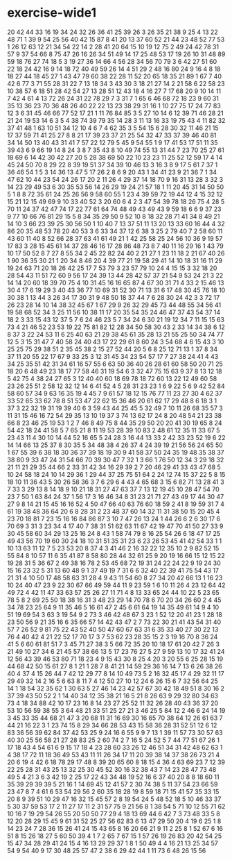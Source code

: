 # exercise-wide1
20
42
44
33
16
19
34
24
32
26
36
41
25
39
26
3
26
35
21
38
9
25
4
13
22
48
71
1
39
9
54
25
56
40
42
15
87
8
41
20
13
37
60
52
21
44
23
48
52
77
53
1
26
12
63
12
21
34
54
22
14
2
28
41
20
64
15
10
19
12
75
2
49
24
42
78
31
57
9
37
54
66
8
75
47
26
16
26
34
51
49
14
17
25
48
53
17
19
26
10
31
48
89
59
18
76
27
74
18
5
3
19
27
36
14
66
4
56
28
34
56
70
79
3
6
42
27
51
60
22
18
24
42
16
9
14
18
72
40
49
59
26
14
4
51
29
2
48
16
80
24
9
16
4
8
18
18
27
44
18
45
27
1
43
47
79
60
38
22
28
11
52
20
65
18
35
21
89
1
67
7
40
42
6
77
3
71
55
28
31
22
7
13
18
34
3
43
30
3
18
21
27
14
2
21
58
6
22
58
23
10
38
57
6
18
51
28
42
54
27
13
28
51
12
43
18
4
16
27
7
17
68
20
9
10
14
11
7
42
4
61
4
13
72
26
24
31
22
78
29
7
3
31
7
1
65
6
46
68
72
18
23
9
60
31
35
13
36
23
70
36
48
26
40
22
22
13
23
38
29
31
16
1
10
27
75
17
24
77
83
12
3
6
31
45
46
66
77
52
17
21
1
11
76
84
85
3
5
27
10
14
6
12
39
71
46
28
21
21
24
19
53
14
6
3
5
4
38
74
39
79
35
14
28
3
11
13
16
33
19
75
43
4
11
82
32
37
41
48
1
63
10
51
34
12
10
4
6
7
4
62
35
3
5
54
15
6
28
30
32
11
46
21
15
17
37
59
71
41
25
27
8
8
21
17
39
23
37
21
25
54
32
47
33
37
39
46
40
81
34
14
50
13
40
43
31
41
7
57
22
12
79
5
45
9
54
55
1
9
17
41
53
17
51
11
35
39
43
6
9
66
19
14
8
24
3
8
7
35
43
8
10
49
74
55
13
31
44
7
23
70
25
27
61
18
69
6
14
42
30
42
27
20
5
28
38
69
50
22
10
23
23
11
25
52
12
59
17
4
14
45
24
50
70
8
29
22
8
39
19
51
37
34
39
10
46
13
3
16
3
8
9
17
5
61
7
37
1
36
46
54
1
5
3
14
36
13
47
5
17
26
2
8
6
9
20
43
1
34
41
23
9
21
36
7
1
34
47
62
10
44
23
54
24
26
17
20
2
11
26
4
29
37
14
18
70
9
16
31
13
28
3
32
3
14
23
29
49
53
6
30
35
53
56
14
26
29
19
24
21
57
18
1
11
20
45
31
14
50
50
5
1
8
8
72
35
61
24
25
26
56
9
58
60
55
1
23
4
39
59
72
19
44
12
4
15
32
12
15
21
12
15
49
69
9
10
33
40
52
3
20
60
6
4
2
3
47
54
39
78
18
26
75
4
28
5
70
11
24
37
42
47
74
17
22
77
61
64
74
48
49
43
49
43
9
59
18
6
6
9
37
23
9
77
10
66
76
81
29
15
5
8
34
35
29
50
9
52
10
8
18
32
28
71
41
34
8
49
21
14
10
3
66
23
39
25
30
56
50
1
10
40
7
13
37
51
11
13
20
13
33
60
16
44
4
32
86
20
35
48
53
78
20
40
53
3
6
33
34
37
12
6
38
3
25
2
79
40
7
2
58
60
11
43
60
11
40
8
52
66
28
37
63
41
61
49
21
1
42
25
58
25
24
56
10
36
9
19
57
17
83
3
28
15
45
61
14
37
28
46
16
17
28
86
48
73
8
7
40
11
16
29
16
1
43
79
10
17
50
52
8
7
27
8
55
34
2
45
22
82
24
40
2
21
27
1
23
11
18
2
21
67
40
26
1
90
36
35
30
21
1
20
34
8
46
20
4
39
77
21
19
58
29
41
14
10
18
31
16
11
29
19
24
63
71
20
18
26
42
25
17
7
53
79
3
23
57
79
10
24
4
15
15
3
32
18
20
28
54
43
11
51
72
60
9
56
17
24
39
13
44
28
42
57
37
21
54
9
53
24
21
3
22
14
14
20
60
18
39
70
75
4
10
31
45
16
16
65
87
4
67
30
31
71
4
33
2
15
46
13
30
4
17
6
19
29
3
40
43
36
77
10
69
31
52
30
71
13
31
6
17
48
30
45
76
18
10
30
38
1
13
44
3
26
34
17
30
31
9
48
50
18
37
44
7
6
28
30
24
42
3
3
72
17
26
23
28
14
10
14
38
32
45
67
1
67
29
9
26
32
29
45
73
44
48
55
34
56
41
19
58
68
52
34
3
25
11
56
10
38
11
17
20
35
54
35
24
46
47
37
43
54
37
14
18
2
3
33
15
43
12
37
5
7
6
24
46
23
5
7
34
24
6
30
21
19
12
34
7
11
15
15
63
73
4
21
46
52
23
53
19
22
75
81
82
12
28
34
50
58
30
43
2
33
14
34
38
6
12
8
37
3
22
24
53
11
6
25
40
63
21
29
38
45
61
35
28
13
21
55
25
50
34
74
77
12
5
3
15
31
47
7
40
58
24
40
43
17
22
29
61
8
60
24
3
54
68
4
6
15
43
3
10
25
25
75
29
38
51
2
35
45
38
2
15
27
52
44
20
5
6
8
25
12
71
13
1
37
8
34
37
11
20
55
22
17
67
9
33
25
3
12
31
45
34
23
54
57
17
7
27
38
24
41
4
43
34
25
35
51
42
31
34
61
16
57
55
6
63
50
36
40
26
28
61
60
58
50
20
71
25
18
20
6
48
49
23
18
17
77
58
46
31
19
54
6
3
32
47
75
15
63
9
37
8
13
12
18
5
42
75
4
38
24
27
65
3
12
40
40
60
18
69
78
18
72
60
13
22
12
49
60
58
23
26
25
51
2
58
12
32
12
14
6
41
52
4
5
28
31
23
23
1
6
9
22
5
6
9
42
52
84
58
60
57
34
9
63
16
35
19
4
45
7
9
61
57
18
12
15
76
77
11
23
27
30
4
62
37
33
52
65
33
62
78
8
51
53
47
22
62
15
36
46
20
61
62
17
29
48
8
6
18
3
1
37
3
22
32
19
31
19
39
40
6
3
59
43
44
25
45
5
32
49
7
10
11
26
68
35
57
3
11
31
15
46
16
72
54
29
35
13
10
19
37
3
74
13
62
17
24
8
20
48
54
21
23
38
66
8
23
46
25
19
53
1
2
7
46
8
49
75
8
44
35
29
50
20
20
41
30
19
65
8
24
54
42
18
24
41
58
5
7
65
21
8
11
19
53
28
39
10
83
2
48
61
12
35
11
33
67
5
23
43
11
4
30
10
14
44
52
16
65
5
24
28
3
16
44
13
33
2
42
33
23
52
19
6
22
14
14
66
13
25
37
8
30
35
5
34
48
38
4
26
37
4
24
39
19
21
56
56
24
65
50
1
67
55
39
6
38
18
30
36
37
39
18
19
30
9
41
58
37
50
24
35
19
48
35
38
37
38
80
9
33
47
24
31
54
66
70
39
30
47
7
32
1
3
66
1
76
50
12
34
3
29
18
32
21
11
21
29
35
44
66
2
33
31
42
34
16
29
39
2
7
20
46
29
41
33
43
47
68
5
10
24
58
18
24
10
14
29
36
1
29
44
37
25
75
51
64
2
24
12
74
15
37
22
5
8
15
18
10
11
36
43
5
30
26
58
36
3
7
6
29
6
4
43
4
65
68
3
15
6
82
71
13
28
41
3
7
33
3
29
13
8
14
18
9
10
21
18
31
27
47
63
37
7
13
12
19
45
10
28
47
54
70
23
7
50
1
63
84
24
37
1
56
17
3
16
46
34
8
31
23
21
71
27
43
49
17
44
30
47
27
9
8
14
21
15
45
16
16
52
4
50
47
66
40
63
76
60
18
59
2
41
8
19
59
31
7
4
61
19
38
48
36
64
20
6
8
28
31
2
23
48
37
60
14
32
11
31
38
50
15
20
45
4
23
70
18
81
7
23
15
16
16
84
86
87
3
10
7
47
26
13
24
1
44
26
6
2
6
30
17
6
70
69
3
31
3
23
34
4
17
40
7
38
31
51
62
63
11
67
42
19
47
70
41
50
27
33
9
30
45
58
60
34
29
13
25
16
24
8
43
1
58
74
79
8
16
25
54
26
6
18
47
17
25
49
43
56
70
19
60
30
24
18
10
31
51
35
31
23
6
23
26
53
45
41
42
54
33
1
1
10
13
63
11
12
7
5
23
53
20
8
37
4
3
41
46
2
16
32
22
12
35
10
2
9
82
52
15
55
84
8
10
57
11
6
35
41
87
8
58
80
28
44
32
61
25
9
20
19
16
66
15
12
15
22
19
28
31
5
36
67
2
49
38
16
78
2
53
45
68
72
19
31
24
22
24
22
9
19
24
30
15
16
23
32
5
31
13
60
48
9
1
37
49
19
7
31
6
6
32
40
22
39
41
75
54
43
17
21
31
4
10
50
17
48
58
63
31
28
4
9
43
11
54
60
8
27
34
20
42
66
13
1
16
23
10
24
40
47
23
9
22
30
67
66
49
59
44
11
9
23
59
1
6
10
11
26
4
23
12
64
42
49
72
4
42
11
47
33
63
57
25
26
27
11
71
4
8
13
33
65
24
44
10
22
5
23
65
78
5
8
2
69
25
50
18
38
16
31
3
48
23
29
14
70
78
6
70
20
34
26
60
2
4
45
34
78
23
25
64
9
11
35
46
5
16
61
47
2
45
6
61
64
19
14
35
49
61
14
9
4
10
51
19
69
54
3
63
3
19
54
9
2
73
3
46
42
48
67
3
23
1
52
12
20
41
23
1
28
18
23
50
56
9
21
35
16
6
35
66
57
14
42
43
47
2
7
73
22
30
21
41
43
54
31
40
57
7
26
52
9
81
75
22
43
52
40
50
47
60
67
63
31
6
35
33
40
27
30
22
13
76
4
40
42
4
21
22
52
17
70
17
3
7
53
62
23
28
35
15
2
3
19
16
70
8
36
24
41
5
6
60
61
81
51
7
3
45
71
27
38
3
5
66
72
35
20
10
18
17
61
20
42
7
26
3
21
49
10
27
34
6
21
45
57
38
66
13
5
17
23
76
27
5
27
9
59
13
10
17
32
41
24
12
56
43
39
46
53
80
71
18
23
4
9
15
43
30
8
25
4
20
3
20
55
6
25
28
15
19
44
68
42
50
15
61
27
8
1
21
1
28
7
8
41
21
14
59
29
36
16
14
7
13
6
26
38
26
40
4
37
4
15
26
44
7
42
12
29
77
8
14
10
49
73
5
2
16
32
45
17
4
29
32
11
17
29
49
32
14
2
16
5
6
63
8
11
7
4
12
50
27
10
12
24
6
26
15
6
7
32
56
64
25
14
1
18
54
32
35
62
1
30
63
5
27
46
14
23
42
57
67
30
42
18
49
51
8
30
16
2
37
39
43
50
52
2
1
14
40
34
12
35
38
21
16
5
21
8
26
63
9
29
32
80
34
63
73
4
18
34
88
42
10
17
23
16
8
14
23
27
25
52
11
32
26
28
40
43
36
37
20
53
10
56
59
38
55
3
64
48
21
33
51
25
27
21
3
46
25
5
84
12
2
46
6
24
14
19
3
45
33
35
44
68
21
47
3
20
68
11
31
16
69
30
16
65
70
38
64
12
26
61
63
7
44
21
16
22
3
1
23
74
15
8
29
34
66
28
53
43
15
58
36
28
31
52
51
12
6
12
83
36
56
39
62
84
37
42
53
25
9
24
16
6
55
9
9
7
13
1
39
11
57
73
30
57
63
40
30
25
56
58
21
27
28
83
25
2
60
74
2
7
16
5
24
52
5
7
44
77
51
67
26
1
17
18
43
4
54
61
6
9
15
17
18
4
23
28
60
33
26
12
46
51
34
31
42
48
62
63
1
4
38
17
72
11
18
36
49
53
43
11
11
26
34
17
11
20
39
38
14
37
38
26
73
21
4
20
6
19
4
42
6
18
78
29
17
48
8
39
20
65
60
8
18
15
4
36
4
63
69
23
7
12
39
22
25
28
31
43
25
13
32
25
30
45
52
30
16
32
38
43
7
14
23
28
47
73
48
49
5
4
21
3
6
3
42
19
2
25
17
22
43
34
48
19
52
16
6
37
40
20
8
8
18
60
11
35
39
29
39
39
5
21
16
1
14
69
45
12
41
57
2
30
74
38
5
11
37
54
23
66
59
23
47
8
7
4
61
6
53
54
29
56
2
60
35
18
28
19
8
59
18
71
15
41
57
35
33
15
20
8
9
39
51
10
29
47
16
32
15
45
57
2
8
19
54
24
5
48
52
18
5
10
46
33
37
5
30
37
59
53
17
2
11
27
17
11
2
31
57
75
9
21
56
8
1
38
54
5
71
10
12
55
71
62
10
16
7
19
29
54
26
55
20
50
50
77
29
4
18
13
69
44
6
42
7
3
73
48
33
5
8
12
20
28
29
15
45
9
61
31
52
25
27
56
62
83
6
13
47
29
50
20
4
19
6
25
1
8
14
23
24
7
28
36
15
26
41
24
15
43
65
8
16
20
66
21
9
11
2
25
8
1
52
67
6
16
51
8
15
26
18
27
5
60
50
39
4
1
7
2
65
7
67
15
1
57
26
19
26
83
20
42
54
25
15
47
34
28
29
41
24
15
4
16
13
29
29
37
1
8
1
50
49
4
4
16
21
13
25
34
57
54
9
54
40
9
17
30
48
25
57
47
2
38
6
29
42
44
1
11
73
6
48
26
15
56
